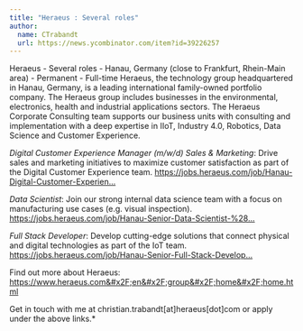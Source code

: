 ```yaml
---
title: "Heraeus : Several roles"
author:
  name: CTrabandt
  url: https://news.ycombinator.com/item?id=39226257
---
```

Heraeus - Several roles - Hanau, Germany (close to Frankfurt, Rhein-Main area) - Permanent - Full-time Heraeus, the technology group headquartered in Hanau, Germany, is a leading international family-owned portfolio company. The Heraeus group includes businesses in the environmental, electronics, health and industrial applications sectors. The Heraeus Corporate Consulting team supports our business units with consulting and implementation with a deep expertise in IIoT, Industry 4.0, Robotics, Data Science and Customer Experience.

*Digital Customer Experience Manager (m&#x2F;w&#x2F;d) Sales &amp; Marketing*: Drive sales and marketing initiatives to maximize customer satisfaction as part of the Digital Customer Experience team. <a href="https:&#x2F;&#x2F;jobs.heraeus.com&#x2F;job&#x2F;Hanau-Digital-Customer-Experience-Manager-%28mwd%29-Sales-&amp;-Marketing&#x2F;981572301&#x2F;" rel="nofollow">https:&#x2F;&#x2F;jobs.heraeus.com&#x2F;job&#x2F;Hanau-Digital-Customer-Experien...</a>

*Data Scientist*: Join our strong internal data science team with a focus on manufacturing use cases (e.g. visual inspection). <a href="https:&#x2F;&#x2F;jobs.heraeus.com&#x2F;job&#x2F;Hanau-Senior-Data-Scientist-%28mfd%29&#x2F;1010481701&#x2F;" rel="nofollow">https:&#x2F;&#x2F;jobs.heraeus.com&#x2F;job&#x2F;Hanau-Senior-Data-Scientist-%28...</a>

*Full Stack Developer*: Develop cutting-edge solutions that connect physical and digital technologies as part of the IoT team. <a href="https:&#x2F;&#x2F;jobs.heraeus.com&#x2F;job&#x2F;Hanau-Senior-Full-Stack-Developer-%28mfd%29&#x2F;1010731201&#x2F;" rel="nofollow">https:&#x2F;&#x2F;jobs.heraeus.com&#x2F;job&#x2F;Hanau-Senior-Full-Stack-Develop...</a>

Find out more about Heraeus: <a href="https:&#x2F;&#x2F;www.heraeus.com&#x2F;en&#x2F;group&#x2F;home&#x2F;home.html" rel="nofollow">https:&#x2F;&#x2F;www.heraeus.com&#x2F;en&#x2F;group&#x2F;home&#x2F;home.html</a>

Get in touch with me at christian.trabandt[at]heraeus[dot]com or apply under the above links.*
